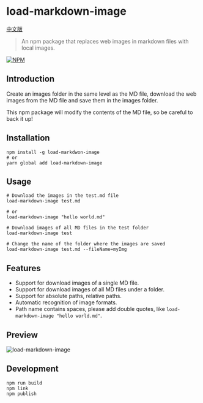 # load-markdown-image

[中文版](./README-zh.md)

> An npm package that replaces web images in markdown files with local images.

[![NPM](https://nodei.co/npm/load-markdown-image.png?compact=true)](https://npmjs.org/package/load-markdown-image)

## Introduction

Create an images folder in the same level as the MD file, download the web images from the MD file and save them in the images folder.

This npm package will modify the contents of the MD file, so be careful to back it up!

## Installation

```shell
npm install -g load-markdwon-image
# or
yarn global add load-markdown-image
```

## Usage

```shell
# Download the images in the test.md file
load-markdown-image test.md

# or
load-markdown-image "hello world.md"

# Download images of all MD files in the test folder
load-markdown-image test

# Change the name of the folder where the images are saved
load-markdown-image test.md --fileName=myImg
```

## Features

- Support for download images of a single MD file.
- Support for download images of all MD files under a folder.
- Support for absolute paths, relative paths.
- Automatic recognition of image formats.
- Path name contains spaces, please add double quotes, like `load-markdown-image "hello world.md"`.

## Preview
![load-markdown-image](https://img-blog.csdnimg.cn/e23ef95e4696418eb5db389940a5cd83.png)

## Development

```shell
npm run build
npm link
npm publish
```
